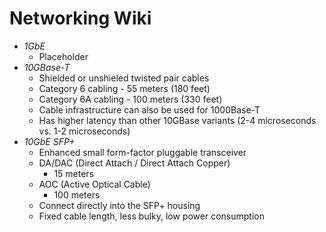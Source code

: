 # Networking Wiki

* *1GbE*
  * Placeholder
* *10GBase-T*
  * Shielded or unshieled twisted pair cables
  * Category 6 cabling  - 55 meters (180 feet)
  * Category 6A cabling - 100 meters (330 feet)
  * Cable infrastructure can also be used for 1000Base-T
  * Has higher latency than other 10GBase variants (2-4 microseconds vs. 1-2 microseconds)
* *10GbE SFP+*
  * Enhanced small form-factor pluggable transceiver
  * DA/DAC (Direct Attach / Direct Attach Copper)
    * 15 meters
  * AOC (Active Optical Cable)
    * 100 meters
  * Connect directly into the SFP+ housing
  * Fixed cable length, less bulky, low power consumption
